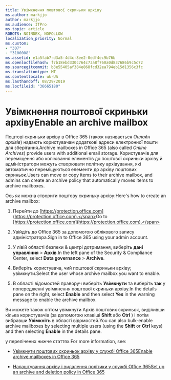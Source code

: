 ```yaml
---
title: Увімкнення поштової скриньки архіву
ms.author: markjjo
author: markjjo
ms.audience: ITPro
ms.topic: article
ROBOTS: NOINDEX, NOFOLLOW
localization_priority: Normal
ms.custom:
- "307"
- "3100008"
ms.assetid: e1a5fab7-d3a5-4d4c-8ee2-0edf4ec9b76b
ms.openlocfilehash: f7b18ebd330c764c73a8f760a0d837686b9c5c72
ms.sourcegitcommit: b3e55405af384e868fcd32ea794eb15d1356c3fc
ms.translationtype: MT
ms.contentlocale: uk-UA
ms.lasthandoff: 08/29/2019
ms.locfileid: "36665180"
---
```

# <a name="enable-an-archive-mailbox"></a><span data-ttu-id="28781-102">Увімкнення поштової скриньки архіву</span><span class="sxs-lookup"><span data-stu-id="28781-102">Enable an archive mailbox</span></span>

<span data-ttu-id="28781-103">Поштові скриньки архіву в Office 365 (також називається *Онлайн архівів*) надають користувачам додаткові адреси електронної пошти для зберігання.</span><span class="sxs-lookup"><span data-stu-id="28781-103">Archive mailboxes in Office 365 (also called  *Online Archives*) provide users with additional email storage.</span></span> <span data-ttu-id="28781-104">Користувачів для переміщення або копіювання елементів до поштової скриньки архіву й адміністратори можуть створювати політику архівування, які автоматично переміщуються елементи до архіву поштових скриньок.</span><span class="sxs-lookup"><span data-stu-id="28781-104">Users can move or copy items to their archive mailbox, and admins can create an archive policy that automatically moves items to archive mailboxes.</span></span>
  
<span data-ttu-id="28781-105">Ось як можна створити поштову скриньку архіву:</span><span class="sxs-lookup"><span data-stu-id="28781-105">Here's how to create an archive mailbox:</span></span>
  
1. <span data-ttu-id="28781-106">Перейти до [https://protection.office.com](https://protection.office.com).</span><span class="sxs-lookup"><span data-stu-id="28781-106">Go to [https://protection.office.com](https://protection.office.com).</span></span>

2. <span data-ttu-id="28781-107">Увійдіть до Office 365 за допомогою облікового запису адміністратора.</span><span class="sxs-lookup"><span data-stu-id="28781-107">Sign in to Office 365 using your admin account.</span></span>

3. <span data-ttu-id="28781-108">У лівій області безпеки &amp; центрі дотримання, виберіть **дані управління** \> **Архів**.</span><span class="sxs-lookup"><span data-stu-id="28781-108">In the left pane of the Security &amp; Compliance Center, select **Data governance** \> **Archive**.</span></span>

4. <span data-ttu-id="28781-109">Виберіть користувача, чий поштової скриньки архіву; увімкнути.</span><span class="sxs-lookup"><span data-stu-id="28781-109">Select the user whose archive mailbox you want to enable.</span></span>

5. <span data-ttu-id="28781-110">В області відомостей праворуч виберіть **Увімкнути** та виберіть **так** у попередженні увімкнення поштової скриньки архіву.</span><span class="sxs-lookup"><span data-stu-id="28781-110">In the details pane on the right, select **Enable** and then select **Yes** in the warning message to enable the archive mailbox.</span></span>

<span data-ttu-id="28781-111">Ви можете також оптом увімкнути Архів поштових скриньок, виділивши кілька користувачів (за допомогою клавіші **Shift** або **Ctrl** ) і потім вибравши **Увімкніть** в області відомостей.</span><span class="sxs-lookup"><span data-stu-id="28781-111">You can also bulk-enable archive mailboxes by selecting multiple users (using the **Shift** or **Ctrl** keys) and then selecting **Enable** in the details pane.</span></span>
  
<span data-ttu-id="28781-112">у перелічених нижче статтях.</span><span class="sxs-lookup"><span data-stu-id="28781-112">For more information, see:</span></span>
  
- [<span data-ttu-id="28781-113">Увімкнути поштових скриньок архіву у службі Office 365</span><span class="sxs-lookup"><span data-stu-id="28781-113">Enable archive mailboxes in Office 365</span></span>](https://support.office.com/article/enable-archive-mailboxes-in-the-office-365-security-compliance-center-268a109e-7843-405b-bb3d-b9393b2342ce)

- [<span data-ttu-id="28781-114">Налаштування архіву і видалення політики у службі Office 365</span><span class="sxs-lookup"><span data-stu-id="28781-114">Set up an archive and deletion policy in Office 365</span></span>](https://support.office.com/article/Set-up-an-archive-and-deletion-policy-for-mailboxes-in-your-Office-365-organization-ec3587e4-7b4a-40fb-8fb8-8aa05aeae2ce)
